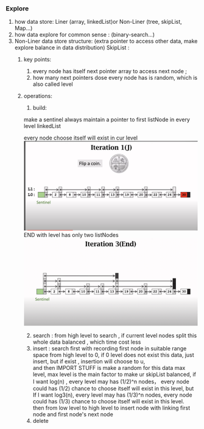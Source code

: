 ### Explore

1. how data store: Liner (array, linkedList)or Non-Liner (tree, skipList, Map...) 
2. how data explore for common sense : (binary-search...)
3. Non-Liner data store structure: (extra pointer to access other data, make explore balance in data distribution) 
    SkipList :
   1. key points: 
      1. every node has itself next pointer array to access next node ;
      2. how many next pointers dose every node has is random, which is also called level  
   2. operations: 
      1. build:
      
      make a sentinel always maintain a pointer to first listNode in every level linkedList 
      
      every node choose itself will exist in cur level
      ![img.png](../imgs/skiplist.png)
      END with level has only two listNodes 
      ![img.png](../imgs/sl.png)
      
      2. search : from high level to search , if current level nodes split this whole data balanced , which time cost less
      3. insert : search first with recording first node in suitable range space from high level to 0, 
                  if 0 level does not exist this data, just insert, but if exist , insertion will choose to u,   
                  and then IMPORT STUFF is make a random for this data max level, max level is the main factor to make ur skipList balanced,
                  if I want log(n) , every level may has (1/2)^n nodes， every node could has (1/2) chance to choose itself will exist in this level, 
                  but If I want log3(n), every level may has (1/3)^n nodes, every node could has (1/3) chance to choose itself will exist in this level.     
                  then from low level to high level 
                  to insert node with linking first node and first node's next node  
      4. delete 


